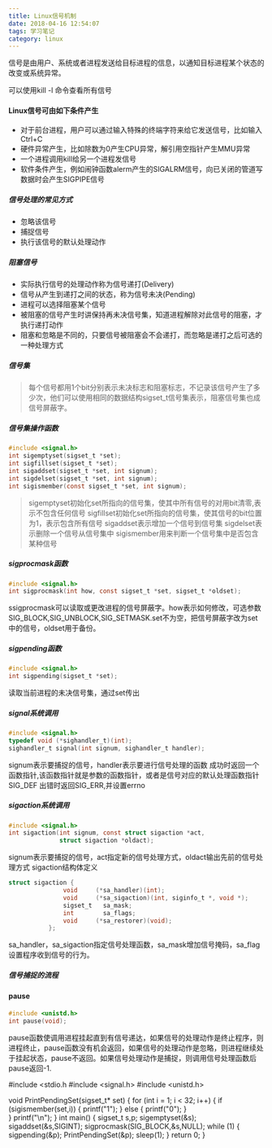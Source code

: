 ```yaml
---
title: Linux信号机制
date: 2018-04-16 12:54:07
tags: 学习笔记
category: linux
---
```

信号是由用户、系统或者进程发送给目标进程的信息，以通知目标进程某个状态的改变或系统异常。
<!--more-->
可以使用kill -l 命令查看所有信号

#### Linux信号可由如下条件产生
- 对于前台进程，用户可以通过输入特殊的终端字符来给它发送信号，比如输入Ctrl+C
- 硬件异常产生，比如除数为0产生CPU异常，解引用空指针产生MMU异常
- 一个进程调用kill给另一个进程发信号 
- 软件条件产生，例如闹钟函数alerm产生的SIGALRM信号，向已关闭的管道写数据时会产生SIGPIPE信号

##### 信号处理的常见方式
- 忽略该信号
- 捕捉信号
- 执行该信号的默认处理动作

##### 阻塞信号
- 实际执行信号的处理动作称为信号递打(Delivery)
- 信号从产生到递打之间的状态，称为信号未决(Pending)
- 进程可以选择阻塞某个信号
- 被阻塞的信号产生时讲保持再未决信号集，知道进程解除对此信号的阻塞，才执行递打动作
- 阻塞和忽略是不同的，只要信号被阻塞会不会递打，而忽略是递打之后可选的一种处理方式

##### 信号集
> 每个信号都用1个bit分别表示未决标志和阻塞标志，不记录该信号产生了多少次，他们可以使用相同的数据结构sigset_t信号集表示，阻塞信号集也成信号屏蔽字。

##### 信号集操作函数
``` c
#include <signal.h>
int sigemptyset(sigset_t *set);
int sigfillset(sigset_t *set);
int sigaddset(sigset_t *set, int signum);
int sigdelset(sigset_t *set, int signum);
int sigismember(const sigset_t *set, int signum);
```
> sigemptyset初始化set所指向的信号集，使其中所有信号的对用bit清零,表示不包含任何信号
> sigfillset初始化set所指向的信号集，使其信号的bit位置为1，表示包含所有信号
> sigaddset表示增加一个信号到信号集
> sigdelset表示删除一个信号从信号集中
> sigismember用来判断一个信号集中是否包含某种信号

##### sigprocmask函数
``` c
#include <signal.h>
int sigprocmask(int how, const sigset_t *set, sigset_t *oldset);
```
ssigprocmask可以读取或更改进程的信号屏蔽字。how表示如何修改，可选参数SIG_BLOCK,SIG_UNBLOCK,SIG_SETMASK.set不为空，把信号屏蔽字改为set中的信号，oldset用于备份。

##### sigpending函数
``` c
#include <signal.h>
int sigpending(sigset_t *set);
```
读取当前进程的未决信号集，通过set传出



##### signal系统调用
``` c
#include <signal.h>
typedef void (*sighandler_t)(int);
sighandler_t signal(int signum, sighandler_t handler);
```
signum表示要捕捉的信号，handler表示要进行信号处理的函数
成功时返回一个函数指针,该函数指针就是参数的函数指针，或者是信号对应的默认处理函数指针SIG_DEF
出错时返回SIG_ERR,并设置errno

##### sigaction系统调用
``` c
#include <signal.h>
int sigaction(int signum, const struct sigaction *act,
              struct sigaction *oldact);
```
signum表示要捕捉的信号，act指定新的信号处理方式，oldact输出先前的信号处理方式
sigaction结构体定义
``` c
struct sigaction {
               void     (*sa_handler)(int);
               void     (*sa_sigaction)(int, siginfo_t *, void *);
               sigset_t   sa_mask;
               int        sa_flags;
               void     (*sa_restorer)(void);
           };
```
sa_handler，sa_sigaction指定信号处理函数，sa_mask增加信号掩码，sa_flag设置程序收到信号的行为。

##### 信号捕捉的流程

#### pause
``` c
#include <unistd.h>
int pause(void);
```
pause函数使调用进程挂起直到有信号递达，如果信号的处理动作是终止程序，则进程终止，pause函数没有机会返回，如果信号的处理动作是忽略，则进程继续处于挂起状态，pause不返回。如果信号处理动作是捕捉，则调用信号处理函数后pause返回-1.


#include <stdio.h
#include <signal.h>
#include <unistd.h>

void PrintPendingSet(sigset_t* set) {
  for (int i = 1; i < 32; i++) {
    if (sigismember(set,i)) {
      printf("1");
    } else {
      printf("0");
    }   
  }
  printf("\n");
}
int main() {
  sigset_t s,p;
  sigemptyset(&s);
  sigaddset(&s,SIGINT);
  sigprocmask(SIG_BLOCK,&s,NULL);
  while (1) {
    sigpending(&p);
    PrintPendingSet(&p);
    sleep(1);
  }
  return 0;
}
```